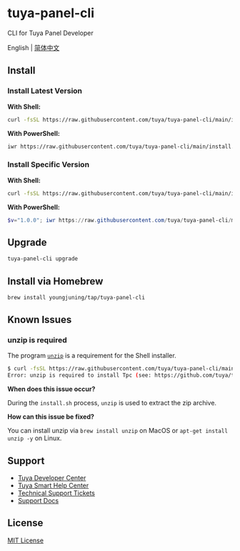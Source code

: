# tuya-panel-cli

CLI for Tuya Panel Developer

English | [简体中文](./README-zh_CN.md)

## Install

### Install Latest Version

**With Shell:**

```sh
curl -fsSL https://raw.githubusercontent.com/tuya/tuya-panel-cli/main/install.sh | sh
```

**With PowerShell:**

```sh
iwr https://raw.githubusercontent.com/tuya/tuya-panel-cli/main/install.ps1 -useb | iex
```

### Install Specific Version

**With Shell:**

```sh
curl -fsSL https://raw.githubusercontent.com/tuya/tuya-panel-cli/main/install.sh | sh -s v0.0.1
```

**With PowerShell:**

```powershell
$v="1.0.0"; iwr https://raw.githubusercontent.com/tuya/tuya-panel-cli/main/install.ps1 -useb | iex
```

## Upgrade

```sh
tuya-panel-cli upgrade
```

## Install via Homebrew

```sh
brew install youngjuning/tap/tuya-panel-cli
```

## Known Issues

### unzip is required

The program [`unzip`](https://linux.die.net/man/1/unzip) is a requirement for the Shell installer.

```sh
$ curl -fsSL https://raw.githubusercontent.com/tuya/tuya-panel-cli/main/install.sh | sh
Error: unzip is required to install Tpc (see: https://github.com/tuya/tuya-panel-cli#unzip-is-required).
```

**When does this issue occur?**

During the `install.sh` process, `unzip` is used to extract the zip archive.

**How can this issue be fixed?**

You can install unzip via `brew install unzip` on MacOS or `apt-get install unzip -y` on Linux.

## Support

- [Tuya Developer Center](https://developer.tuya.com/en/)
- [Tuya Smart Help Center](https://support.tuya.com/en/help)
- [Technical Support Tickets](https://iot.tuya.com/council/)
- [Support Docs](https://panel-docs.tuyaus.com/)

## License

[MIT License](./LICENSE)

